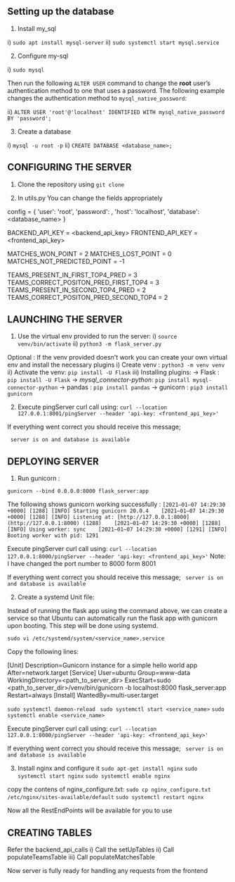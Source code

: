﻿
## Setting up the database
1) Install my_sql

i) `` sudo apt install mysql-server ``
ii) ``sudo systemctl start mysql.service``

2) Configure my-sql

i) ``sudo mysql``

Then run the following `ALTER USER` command to change the **root** user’s authentication method to one that uses a password. The following example changes the authentication method to `mysql_native_password`:

ii) ``ALTER USER 'root'@'localhost' IDENTIFIED WITH mysql_native_password BY 'password';``

3) Create a database

i) ``mysql -u root -p``
ii) ``CREATE DATABASE <database_name>; ``


## CONFIGURING THE SERVER

1) Clone the repository using
``git clone``

2) In utils.py 
You can change the fields appropriately 

config = {
'user': 'root',
'password': <password>,
'host': 'localhost',
'database': <database_name>
}

BACKEND_API_KEY =  <backend_api_key>
FRONTEND_API_KEY =  <frontend_api_key>

MATCHES_WON_POINT =  2
MATCHES_LOST_POINT =  0
MATCHES_NOT_PREDICTED_POINT =  -1

TEAMS_PRESENT_IN_FIRST_TOP4_PRED =  3
TEAMS_CORRECT_POSITON_PRED_FIRST_TOP4 =  3
TEAMS_PRESENT_IN_SECOND_TOP4_PRED =  2
TEAMS_CORRECT_POSITON_PRED_SECOND_TOP4 =  2 

## LAUNCHING THE SERVER


1) Use the virtual env provided to run the server:
	i) `` source venv/bin/activate ``
	ii) ``python3 -m flask_server.py``

Optional : If the venv provided doesn't work you can create your own virtual env and install the necessary plugins 
			i) Create venv :
			``python3 -m venv venv``
			ii)  Activate the venv:
			``pip install -U Flask``
			iii) Installing plugins:
			 -> Flask : ``pip install -U Flask``
			 -> *mysql_connector-python*: ```pip install mysql-connector-python```
			 -> pandas : ``pip install pandas``
			 -> gunicorn : ``pip3 install gunicorn``

2) Execute pingServer  curl call using:
``curl --location 127.0.0.1:8001/pingServer --header 'api-key: <frontend_api_key>'``

 If everything went correct you should receive this message;

`` server is on and database is available``


## DEPLOYING SERVER
1) Run gunicorn :

``gunicorn --bind 0.0.0.0:8000 flask_server:app``

The following shows gunicorn working successfully :
``
[2021–01–07 14:29:30 +0000] [1288] [INFO] Starting gunicorn 20.0.4   
[2021–01–07 14:29:30 +0000] [1288] [INFO] Listening at: [http://127.0.0.1:8000](http://127.0.0.1:8000) (1288)   
[2021–01–07 14:29:30 +0000] [1288] [INFO] Using worker: sync   
[2021–01–07 14:29:30 +0000] [1291] [INFO] Booting worker with pid: 1291
``

 Execute pingServer  curl call using:
``curl --location 127.0.0.1:8000/pingServer --header 'api-key: <frontend_api_key>'``
Note: I have changed the port number to 8000 form 8001 

 If everything went correct you should receive this message;
`` server is on and database is available``

2) Create a systemd Unit file:

Instead of running the flask app using the command above, we can create a service so that Ubuntu can automatically run the flask app with gunicorn upon booting. This step will be done using systemd.

``sudo vi /etc/systemd/system/<service_name>.service``

Copy the following lines: 

[Unit]
Description=Gunicorn instance for a simple hello world app
After=network.target
[Service]
User=ubuntu
Group=www-data
WorkingDirectory=<path_to_server_dir>
ExecStart=sudo <path_to_server_dir>/venv/bin/gunicorn -b localhost:8000 flask_server:app
Restart=always
[Install]
WantedBy=multi-user.target



``sudo systemctl daemon-reload``
`` sudo systemctl start <service_name>``
``sudo systemctl enable <service_name>``

Execute pingServer  curl call using:
``curl --location 127.0.0.1:8000/pingServer --header 'api-key: <frontend_api_key>'``


 If everything went correct you should receive this message;
`` server is on and database is available``

3) Install nginx and configure it
``sudo apt-get install nginx``
``sudo systemctl start nginx``
``sudo systemctl enable nginx``

copy the contens of nginx_configure.txt:
``sudo cp nginx_configure.txt /etc/nginx/sites-available/default``
``sudo systemctl restart nginx``

Now all the RestEndPoints will be available for you to use


## CREATING TABLES

Refer the backend_api_calls
i) Call the setUpTables
ii) Call populateTeamsTable
iii) Call populateMatchesTable

Now server is fully ready for handling any requests from the frontend



